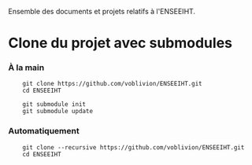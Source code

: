 Ensemble des documents et projets relatifs à l'ENSEEIHT.

# Clone du projet avec submodules

### À la main
```
    git clone https://github.com/voblivion/ENSEEIHT.git
    cd ENSEEIHT

    git submodule init
    git submodule update
```

### Automatiquement
```
    git clone --recursive https://github.com/voblivion/ENSEEIHT.git
    cd ENSEEIHT
```
